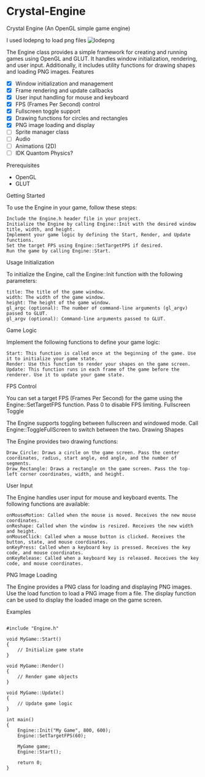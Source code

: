 # Crystal-Engine
Crystal Engine (An OpenGL simple game engine)

I used lodepng to load png files 
![lodepng](https://github.com/lvandeve/lodepng)


The Engine class provides a simple framework for creating and running games using OpenGL and GLUT. It handles window initialization, rendering, and user input. Additionally, it includes utility functions for drawing shapes and loading PNG images.
Features

- [X] Window initialization and management
- [X] Frame rendering and update callbacks
- [X] User input handling for mouse and keyboard
- [X] FPS (Frames Per Second) control
- [X] Fullscreen toggle support
- [X] Drawing functions for circles and rectangles
- [X] PNG image loading and display
- [ ] Sprite manager class
- [ ] Audio
- [ ] Animations (2D)
- [ ] IDK Quantom Physics?

Prerequisites

* OpenGL
* GLUT

Getting Started

To use the Engine in your game, follow these steps:

    Include the Engine.h header file in your project.
    Initialize the Engine by calling Engine::Init with the desired window title, width, and height.
    Implement your game logic by defining the Start, Render, and Update functions.
    Set the target FPS using Engine::SetTargetFPS if desired.
    Run the game by calling Engine::Start.

Usage
Initialization

To initialize the Engine, call the Engine::Init function with the following parameters:

    title: The title of the game window.
    width: The width of the game window.
    height: The height of the game window.
    gl_argc (optional): The number of command-line arguments (gl_argv) passed to GLUT.
    gl_argv (optional): Command-line arguments passed to GLUT.

Game Logic

Implement the following functions to define your game logic:

    Start: This function is called once at the beginning of the game. Use it to initialize your game state.
    Render: Use this function to render your shapes on the game screen.
    Update: This function runs in each frame of the game before the renderer. Use it to update your game state.

FPS Control

You can set a target FPS (Frames Per Second) for the game using the Engine::SetTargetFPS function. Pass 0 to disable FPS limiting.
Fullscreen Toggle

The Engine supports toggling between fullscreen and windowed mode. Call Engine::ToggleFullScreen to switch between the two.
Drawing Shapes

The Engine provides two drawing functions:

    Draw_Circle: Draws a circle on the game screen. Pass the center coordinates, radius, start angle, end angle, and the number of segments.
    Draw_Rectangle: Draws a rectangle on the game screen. Pass the top-left corner coordinates, width, and height.

User Input

The Engine handles user input for mouse and keyboard events. The following functions are available:

    onMouseMotion: Called when the mouse is moved. Receives the new mouse coordinates.
    onReshape: Called when the window is resized. Receives the new width and height.
    onMouseClick: Called when a mouse button is clicked. Receives the button, state, and mouse coordinates.
    onKeyPress: Called when a keyboard key is pressed. Receives the key code, and mouse coordinates.
    onKeyRelease: Called when a keyboard key is released. Receives the key code, and mouse coordinates.

PNG Image Loading

The Engine provides a PNG class for loading and displaying PNG images. Use the load function to load a PNG image from a file. The display function can be used to display the loaded image on the game screen.


Examples
```

#include "Engine.h"

void MyGame::Start()
{
    // Initialize game state
}

void MyGame::Render()
{
    // Render game objects
}

void MyGame::Update()
{
    // Update game logic
}

int main()
{
    Engine::Init("My Game", 800, 600);
    Engine::SetTargetFPS(60);

    MyGame game;
    Engine::Start();

    return 0;
}
```

